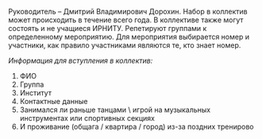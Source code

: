 Руководитель – Дмитрий Владимирович Дорохин.
Набор в коллектив может происходить в течение всего года. В коллективе также могут состоять и не учащиеся ИРНИТУ. Репетируют группами к определенному мероприятию.
Для мероприятия выбирается номер и участники, как правило участниками являются те, кто знает номер.

_Информация для вступления в коллектив:_
1. ФИО
2. Группа
3. Институт
4. Контактные данные
5. Занимался ли раньше танцами \ игрой на музыкальных инструментах или спортивных секциях
6. И проживание (общага / квартира / город) из-за поздних тренирово